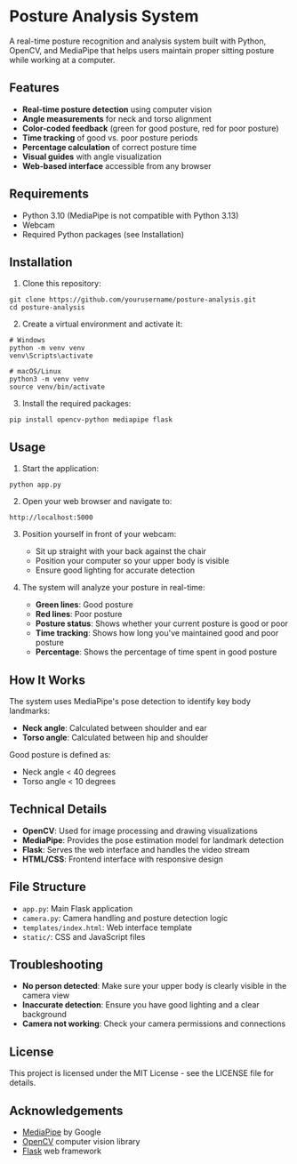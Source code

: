 # Posture Analysis System

A real-time posture recognition and analysis system built with Python, OpenCV, and MediaPipe that helps users maintain proper sitting posture while working at a computer.

## Features

- **Real-time posture detection** using computer vision
- **Angle measurements** for neck and torso alignment
- **Color-coded feedback** (green for good posture, red for poor posture)
- **Time tracking** of good vs. poor posture periods
- **Percentage calculation** of correct posture time
- **Visual guides** with angle visualization
- **Web-based interface** accessible from any browser


## Requirements

- Python 3.10 (MediaPipe is not compatible with Python 3.13)
- Webcam
- Required Python packages (see Installation)

## Installation

1. Clone this repository:
```
git clone https://github.com/yourusername/posture-analysis.git
cd posture-analysis
```

2. Create a virtual environment and activate it:
```
# Windows
python -m venv venv
venv\Scripts\activate

# macOS/Linux
python3 -m venv venv
source venv/bin/activate
```

3. Install the required packages:
```
pip install opencv-python mediapipe flask
```

## Usage

1. Start the application:
```
python app.py
```

2. Open your web browser and navigate to:
```
http://localhost:5000
```

3. Position yourself in front of your webcam:
   - Sit up straight with your back against the chair
   - Position your computer so your upper body is visible
   - Ensure good lighting for accurate detection

4. The system will analyze your posture in real-time:
   - **Green lines**: Good posture
   - **Red lines**: Poor posture
   - **Posture status**: Shows whether your current posture is good or poor
   - **Time tracking**: Shows how long you've maintained good and poor posture
   - **Percentage**: Shows the percentage of time spent in good posture

## How It Works

The system uses MediaPipe's pose detection to identify key body landmarks:
- **Neck angle**: Calculated between shoulder and ear
- **Torso angle**: Calculated between hip and shoulder

Good posture is defined as:
- Neck angle < 40 degrees
- Torso angle < 10 degrees

## Technical Details

- **OpenCV**: Used for image processing and drawing visualizations
- **MediaPipe**: Provides the pose estimation model for landmark detection
- **Flask**: Serves the web interface and handles the video stream
- **HTML/CSS**: Frontend interface with responsive design

## File Structure

- `app.py`: Main Flask application
- `camera.py`: Camera handling and posture detection logic
- `templates/index.html`: Web interface template
- `static/`: CSS and JavaScript files

## Troubleshooting

- **No person detected**: Make sure your upper body is clearly visible in the camera view
- **Inaccurate detection**: Ensure you have good lighting and a clear background
- **Camera not working**: Check your camera permissions and connections

## License

This project is licensed under the MIT License - see the LICENSE file for details.

## Acknowledgements

- [MediaPipe](https://google.github.io/mediapipe/) by Google
- [OpenCV](https://opencv.org/) computer vision library
- [Flask](https://flask.palletsprojects.com/) web framework 